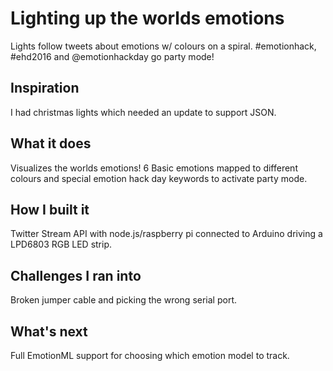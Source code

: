# Lighting up the worlds emotions

Lights follow tweets about emotions w/ colours on a spiral. #emotionhack, #ehd2016 and @emotionhackday go party mode!

## Inspiration

I had christmas lights which needed an update to support JSON.

## What it does

Visualizes the worlds emotions! 6 Basic emotions mapped to different colours and special emotion hack day keywords to activate party mode.

## How I built it

Twitter Stream API with node.js/raspberry pi connected to Arduino driving a LPD6803 RGB LED strip.

## Challenges I ran into

Broken jumper cable and picking the wrong serial port.

## What's next

Full EmotionML support for choosing which emotion model to track.
